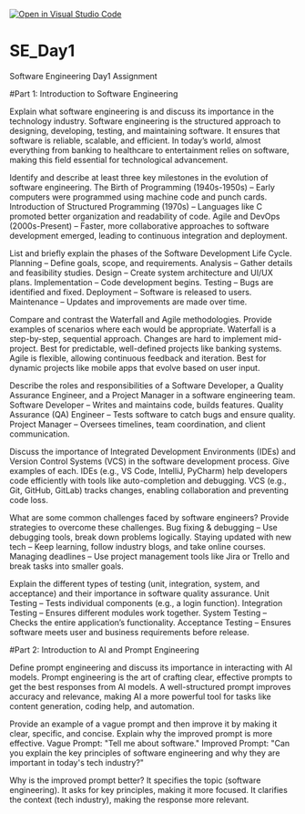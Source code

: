 [![Open in Visual Studio Code](https://classroom.github.com/assets/open-in-vscode-2e0aaae1b6195c2367325f4f02e2d04e9abb55f0b24a779b69b11b9e10269abc.svg)](https://classroom.github.com/online_ide?assignment_repo_id=18456882&assignment_repo_type=AssignmentRepo)
# SE_Day1
Software Engineering Day1 Assignment

#Part 1: Introduction to Software Engineering

Explain what software engineering is and discuss its importance in the technology industry.
Software engineering is the structured approach to designing, developing, testing, and maintaining software. 
It ensures that software is reliable, scalable, and efficient. In today’s world, almost everything from banking to healthcare to entertainment relies on software, making this field essential for technological advancement.

Identify and describe at least three key milestones in the evolution of software engineering.
The Birth of Programming (1940s-1950s) – Early computers were programmed using machine code and punch cards.
Introduction of Structured Programming (1970s) – Languages like C promoted better organization and readability of code.
Agile and DevOps (2000s-Present) – Faster, more collaborative approaches to software development emerged, leading to continuous integration and deployment.

List and briefly explain the phases of the Software Development Life Cycle.
Planning – Define goals, scope, and requirements.
Analysis – Gather details and feasibility studies.
Design – Create system architecture and UI/UX plans.
Implementation – Code development begins.
Testing – Bugs are identified and fixed.
Deployment – Software is released to users.
Maintenance – Updates and improvements are made over time.

Compare and contrast the Waterfall and Agile methodologies. Provide examples of scenarios where each would be appropriate.
Waterfall is a step-by-step, sequential approach. Changes are hard to implement mid-project. Best for predictable, well-defined projects like banking systems.
Agile is flexible, allowing continuous feedback and iteration. Best for dynamic projects like mobile apps that evolve based on user input.

Describe the roles and responsibilities of a Software Developer, a Quality Assurance Engineer, and a Project Manager in a software engineering team.
Software Developer – Writes and maintains code, builds features.
Quality Assurance (QA) Engineer – Tests software to catch bugs and ensure quality.
Project Manager – Oversees timelines, team coordination, and client communication.

Discuss the importance of Integrated Development Environments (IDEs) and Version Control Systems (VCS) in the software development process. Give examples of each.
IDEs (e.g., VS Code, IntelliJ, PyCharm) help developers code efficiently with tools like auto-completion and debugging.
VCS (e.g., Git, GitHub, GitLab) tracks changes, enabling collaboration and preventing code loss.

What are some common challenges faced by software engineers? Provide strategies to overcome these challenges.
Bug fixing & debugging – Use debugging tools, break down problems logically.
Staying updated with new tech – Keep learning, follow industry blogs, and take online courses.
Managing deadlines – Use project management tools like Jira or Trello and break tasks into smaller goals.

Explain the different types of testing (unit, integration, system, and acceptance) and their importance in software quality assurance.
Unit Testing – Tests individual components (e.g., a login function).
Integration Testing – Ensures different modules work together.
System Testing – Checks the entire application’s functionality.
Acceptance Testing – Ensures software meets user and business requirements before release.

#Part 2: Introduction to AI and Prompt Engineering


Define prompt engineering and discuss its importance in interacting with AI models.
Prompt engineering is the art of crafting clear, effective prompts to get the best responses from AI models. 
A well-structured prompt improves accuracy and relevance, making AI a more powerful tool for tasks like content generation, coding help, and automation.

Provide an example of a vague prompt and then improve it by making it clear, specific, and concise. Explain why the improved prompt is more effective.
Vague Prompt: "Tell me about software."
Improved Prompt: "Can you explain the key principles of software engineering and why they are important in today's tech industry?"

Why is the improved prompt better?
It specifies the topic (software engineering).
It asks for key principles, making it more focused.
It clarifies the context (tech industry), making the response more relevant.
